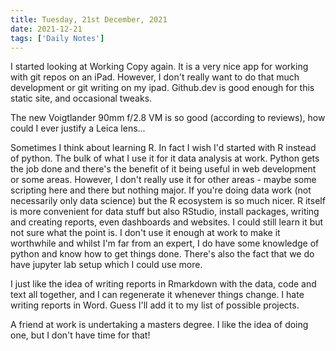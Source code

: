 ```yaml
---
title: Tuesday, 21st December, 2021
date: 2021-12-21
tags: ['Daily Notes']
---
```


I started looking at Working Copy again. It is a very nice app for working with git repos on an iPad. However, I don't really want to do that much development or git writing on my ipad. Github.dev is good enough for this static site, and occasional tweaks.

The new Voigtlander 90mm f/2.8 VM is so good (according to reviews), how could I ever justify a Leica lens...

Sometimes I think about learning R. In fact I wish I'd started with R instead of python. The bulk of what I use it for it data analysis at work. Python gets the job done and there's the benefit of it being useful in web development or some areas. However, I don't really use it for other areas - maybe some scripting here and there but nothing major. If you're doing data work (not necessarily only data science) but the R ecosystem is so much nicer. R itself is more convenient for data stuff but also RStudio, install packages, writing and creating reports, even dashboards and websites. I could still learn it but not sure what the point is. I don't use it enough at work to make it worthwhile and whilst I'm far from an expert, I do have some knowledge of python and know how to get things done. There's also the fact that we do have jupyter lab setup which I could use more.

I just like the idea of writing reports in Rmarkdown with the data, code and text all together, and I can regenerate it whenever things change. I hate writing reports in Word. Guess I'll add it to my list of possible projects.

A friend at work is undertaking a masters degree. I like the idea of doing one, but I don't have time for that!
